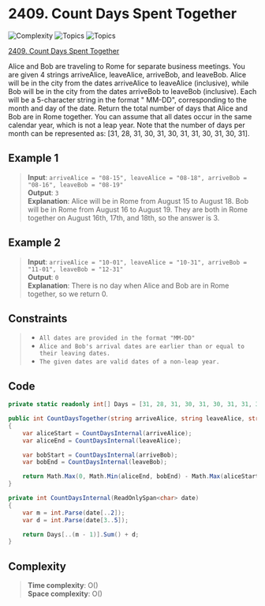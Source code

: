# 2409. Count Days Spent Together

![Complexity](https://img.shields.io/badge/easy-green)
![Topics](https://img.shields.io/badge/math-blue)
![Topics](https://img.shields.io/badge/string-blue)

[2409. Count Days Spent Together](https://leetcode.com/problems/count-days-spent-together/description/)

Alice and Bob are traveling to Rome for separate business meetings. You are given 4 strings arriveAlice, leaveAlice,
arriveBob, and leaveBob. Alice will be in the city from the dates arriveAlice to leaveAlice (inclusive), while Bob will
be in the city from the dates arriveBob to leaveBob (inclusive). Each will be a 5-character string in the format "
MM-DD", corresponding to the month and day of the date. Return the total number of days that Alice and Bob are in Rome
together. You can assume that all dates occur in the same calendar year, which is not a leap year. Note that the number
of days per month can be represented as: [31, 28, 31, 30, 31, 30, 31, 31, 30, 31, 30, 31].

## Example 1

> **Input**: `arriveAlice = "08-15", leaveAlice = "08-18", arriveBob = "08-16", leaveBob = "08-19"`  
> **Output**: `3`  
> **Explanation**: Alice will be in Rome from August 15 to August 18. Bob will be in Rome from August 16 to August 19.
> They are both in Rome together on August 16th, 17th, and 18th, so the answer is 3.

## Example 2

> **Input**: `arriveAlice = "10-01", leaveAlice = "10-31", arriveBob = "11-01", leaveBob = "12-31"`  
> **Output**: `0`  
> **Explanation**: There is no day when Alice and Bob are in Rome together, so we return 0.

## Constraints

> - `All dates are provided in the format "MM-DD"`
> - `Alice and Bob's arrival dates are earlier than or equal to their leaving dates.`
> - `The given dates are valid dates of a non-leap year.`

## Code

```csharp
private static readonly int[] Days = [31, 28, 31, 30, 31, 30, 31, 31, 30, 31, 30, 31];

public int CountDaysTogether(string arriveAlice, string leaveAlice, string arriveBob, string leaveBob)
{
    var aliceStart = CountDaysInternal(arriveAlice);
    var aliceEnd = CountDaysInternal(leaveAlice);

    var bobStart = CountDaysInternal(arriveBob);
    var bobEnd = CountDaysInternal(leaveBob);

    return Math.Max(0, Math.Min(aliceEnd, bobEnd) - Math.Max(aliceStart, bobStart) + 1);
}

private int CountDaysInternal(ReadOnlySpan<char> date)
{
    var m = int.Parse(date[..2]);
    var d = int.Parse(date[3..5]);

    return Days[..(m - 1)].Sum() + d;
}
```

## Complexity

> **Time complexity**: O()  
> **Space complexity**: O()